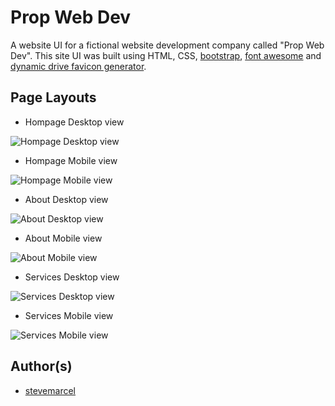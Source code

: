 # Prop Web Dev

A website UI for a fictional website development company called "Prop Web Dev". This site UI was built using HTML, CSS, [bootstrap](https://bootstrap.com), [font awesome](https://fontawesome.com) and [dynamic drive favicon generator](https://tools.dynamicdrive.com/favicon).

## Page Layouts

- Hompage Desktop view

![Hompage Desktop view](assets/layouts/PropWebDev-home-desktop-view.jpg)

- Hompage Mobile view

![Hompage Mobile view](assets/layouts/PropWebDev-home-mobile-view.jpg)

- About Desktop view

![About Desktop view](assets/layouts/PropWebDev-about-desktop-view.jpg)

- About Mobile view

![About Mobile view](assets/layouts/PropWebDev-about-mobile-view.jpg)

- Services Desktop view

![Services Desktop view](assets/layouts/PropWebDev-services-desktop-view.jpg)

- Services Mobile view

![Services Mobile view](assets/layouts/PropWebDev-services-mobile-view.jpg)

## Author(s)

- [stevemarcel](https://github.com/stevemarcel)

